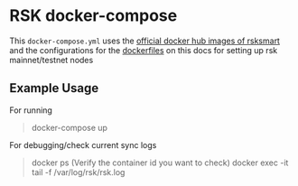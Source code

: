 # RSK docker-compose

This `docker-compose.yml` uses the [official docker hub images of rsksmart](https://hub.docker.com/u/rsksmart) and the configurations for the [dockerfiles](https://github.com/rsksmart/artifacts/tree/master/Dockerfiles/RSK-Node) on this docs for setting up rsk mainnet/testnet nodes 

## Example Usage

For running
> docker-compose up

For debugging/check current sync logs
> docker ps (Verify the container id you want to check)
>  docker exec -it <container-id> tail -f /var/log/rsk/rsk.log 
